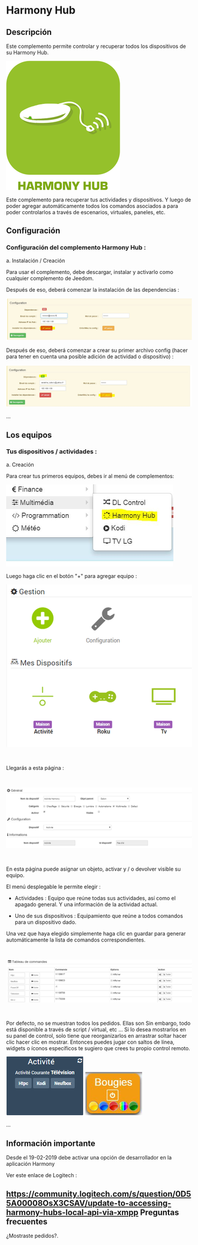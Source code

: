 Harmony Hub 
===========

Descripción 
-----------

Este complemento permite controlar y recuperar todos los dispositivos de
su Harmony Hub.


![harmonyhub icon](./images/harmonyhub_icon.png)


Este complemento para recuperar tus actividades y dispositivos. Y luego de
poder agregar automáticamente todos los comandos asociados a
para poder controlarlos a través de escenarios, virtuales, paneles, etc.

Configuración 
-------------

### Configuración del complemento Harmony Hub : 

a. Instalación / Creación

Para usar el complemento, debe descargar, instalar y
activarlo como cualquier complemento de Jeedom.

Después de eso, deberá comenzar la instalación de las dependencias :


![dep harmony](./images/dep_harmony.jpg)


Después de eso, deberá comenzar a crear su primer archivo
config (hacer para tener en cuenta una posible adición de actividad
o dispositivo) :
 

![conf harmony](./images/conf_harmony.jpg)


...

Los equipos 
---------------

### Tus dispositivos / actividades : 

a. Creación

Para crear tus primeros equipos, debes ir al
menú de complementos:

![menu harmony](./images/menu_harmony.jpg)


Luego haga clic en el botón "+" para agregar equipo :


![harmonyhub screenshot2](./images/harmonyhub_screenshot2.jpg)

 

Llegarás a esta página :

 

![harmonyhub screenshot3](./images/harmonyhub_screenshot3.jpg)

 

En esta página puede asignar un objeto, activar y / o devolver
visible su equipo.

El menú desplegable le permite elegir :

-   Actividades : Equipo que reúne todas sus actividades, así como
    el apagado general. Y una información de la actividad actual.

-   Uno de sus dispositivos : Equipamiento que reúne a todos
    comandos para un dispositivo dado.

Una vez que haya elegido simplemente haga clic en guardar para generar
automáticamente la lista de comandos correspondientes.

 

![harmonyhub screenshot4](./images/harmonyhub_screenshot4.jpg)

 

Por defecto, no se muestran todos los pedidos. Ellas son
Sin embargo, todo está disponible a través de script / virtual, etc ... Si lo desea
mostrarlos en su panel de control, solo tiene que reorganizarlos en
arrastrar soltar hacer clic hacer clic en mostrar. Entonces puedes jugar
con saltos de línea, widgets o íconos específicos
te sugiero que crees tu propio control remoto.

![harmonyhub screenshot5](./images/harmonyhub_screenshot5.jpg)
![harmonyhub screenshot6](./images/harmonyhub_screenshot6.jpg)


...

Información importante
----------------------

Desde el 19-02-2019 debe activar una opción de desarrollador en la aplicación Harmony

Ver este enlace de Logitech :


<https://community.logitech.com/s/question/0D55A00008OsX3CSAV/update-to-accessing-harmony-hubs-local-api-via-xmpp>
Preguntas frecuentes 
---

¿Mostraste pedidos?.
